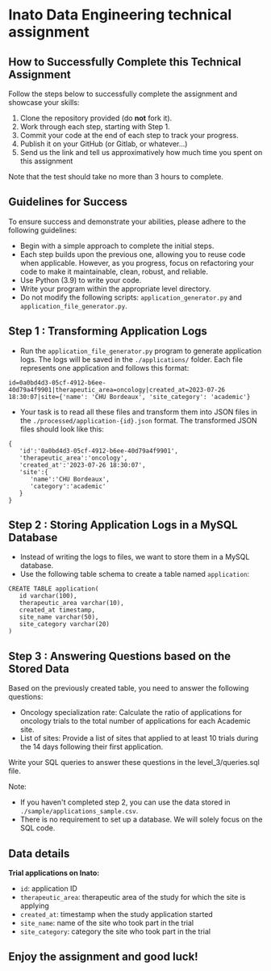 # Inato Data Engineering technical assignment

## How to Successfully Complete this Technical Assignment

Follow the steps below to successfully complete the assignment and showcase your skills:

1. Clone the repository provided (do **not** fork it).
2. Work through each step, starting with Step 1.
3. Commit your code at the end of each step to track your progress.
4. Publish it on your GitHub (or Gitlab, or whatever...)
5. Send us the link and tell us approximatively how much time you spent on this assignment

Note that the test should take no more than 3 hours to complete.


## Guidelines for Success

To ensure success and demonstrate your abilities, please adhere to the following guidelines:

- Begin with a simple approach to complete the initial steps.
- Each step builds upon the previous one, allowing you to reuse code when applicable. However, as you progress, focus on refactoring your code to make it maintainable, clean, robust, and reliable.
- Use Python (3.9) to write your code.
- Write your program within the appropriate level directory.
- Do not modify the following scripts: `application_generator.py` and `application_file_generator.py`.


## Step 1 : Transforming Application Logs

- Run the `application_file_generator.py` program to generate application logs. The logs will be saved in the `./applications/` folder. Each file represents one application and follows this format:

`id=0a0bd4d3-05cf-4912-b6ee-40d79a4f9901|therapeutic_area=oncology|created_at=2023-07-26 18:30:07|site={'name': 'CHU Bordeaux', 'site_category': 'academic'}`

- Your task is to read all these files and transform them into JSON files in the `./processed/application-{id}.json` format. The transformed JSON files should look like this:

```
{
   'id':'0a0bd4d3-05cf-4912-b6ee-40d79a4f9901',
   'therapeutic_area':'oncology',
   'created_at':'2023-07-26 18:30:07',
   'site':{
      'name':'CHU Bordeaux',
      'category':'academic'
   }
}
```

## Step 2 : Storing Application Logs in a MySQL Database

- Instead of writing the logs to files, we want to store them in a MySQL database.
- Use the following table schema to create a table named `application`:

```
CREATE TABLE application(
   id varchar(100),
   therapeutic_area varchar(10),
   created_at timestamp,
   site_name varchar(50),
   site_category varchar(20)
)
```

## Step 3 : Answering Questions based on the Stored Data

Based on the previously created table, you need to answer the following questions:

- Oncology specialization rate: Calculate the ratio of applications for oncology trials to the total number of applications for each Academic site.
- List of sites: Provide a list of sites that applied to at least 10 trials during the 14 days following their first application.

Write your SQL queries to answer these questions in the level_3/queries.sql file.

Note:
- If you haven't completed step 2, you can use the data stored in `./sample/applications_sample.csv`.
- There is no requirement to set up a database. We will solely focus on the SQL code.


## Data details

**Trial applications on Inato:**

- `id`: application ID
- `therapeutic_area`: therapeutic area of the study for which the site is applying
- `created_at`: timestamp when the study application started
- `site_name`: name of the site who took part in the trial
- `site_category`: category the site who took part in the trial


## Enjoy the assignment and good luck! ##
